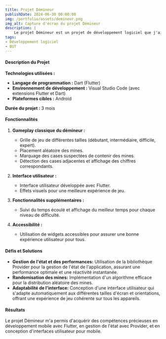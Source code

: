 ```yaml
---
title: Projet Démineur
publishDate: 2024-06-30 00:00:00
img: /portfolio/assets/demineur.png
img_alt: Capture d'écran du projet Démineur
description: |
    Le projet Démineur est un projet de développement logiciel que j'ai réalisé en BUT. Il s'agit d'une application de jeu de démineur, comme au bon vieux temps de Windows XP.
tags:
- Développement logiciel
- BUT
---
```


#### Description du Projet

**Technologies utilisées :**
- **Langage de programmation :** Dart (Flutter)
- **Environnement de développement :** Visual Studio Code (avec extensions Flutter et Dart)
- **Plateformes cibles :** Android

**Durée du projet :** 3 mois

#### Fonctionnalités

1. **Gameplay classique du démineur :**
    - Grille de jeu de différentes tailles (débutant, intermédiaire, difficile, expert).
    - Placement aléatoire des mines.
    - Marquage des cases suspectées de contenir des mines.
    - Détection des cases adjacentes et affichage des chiffres correspondants.

2. **Interface utilisateur :**
    - Interface utilisateur développée avec Flutter.
    - Effets visuels pour une meilleure expérience de jeu.

3. **Fonctionnalités supplémentaires :**
    - Suivi du temps écoulé et affichage du meilleur temps pour chaque niveau de difficulté.

4. **Accessibilité :**
    - Utilisation de widgets accessibles pour assurer une bonne expérience utilisateur pour tous.

#### Défis et Solutions

- **Gestion de l'état et des performances:** Utilisation de la bibliothèque Provider pour la gestion de l'état de l'application, assurant une performance optimale et une réactivité instantanée.
- **Randomisation des mines:** Implémentation d'un algorithme efficace pour la distribution aléatoire des mines.
- **Adaptabilité de l'interface:** Conception d'une interface utilisateur qui s'adapte automatiquement aux différentes tailles d'écran et orientations, offrant une expérience de jeu cohérente sur tous les appareils.

#### Résultats

Le projet Démineur m'a permis d'acquérir des compétences précieuses en développement mobile avec Flutter, en gestion de l'état avec Provider, et en conception d'interfaces utilisateur pour mobile.

